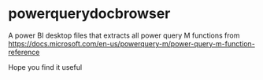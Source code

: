 # powerquerydocbrowser

A power BI desktop files that extracts all power query M functions from https://docs.microsoft.com/en-us/powerquery-m/power-query-m-function-reference

Hope you find it useful
